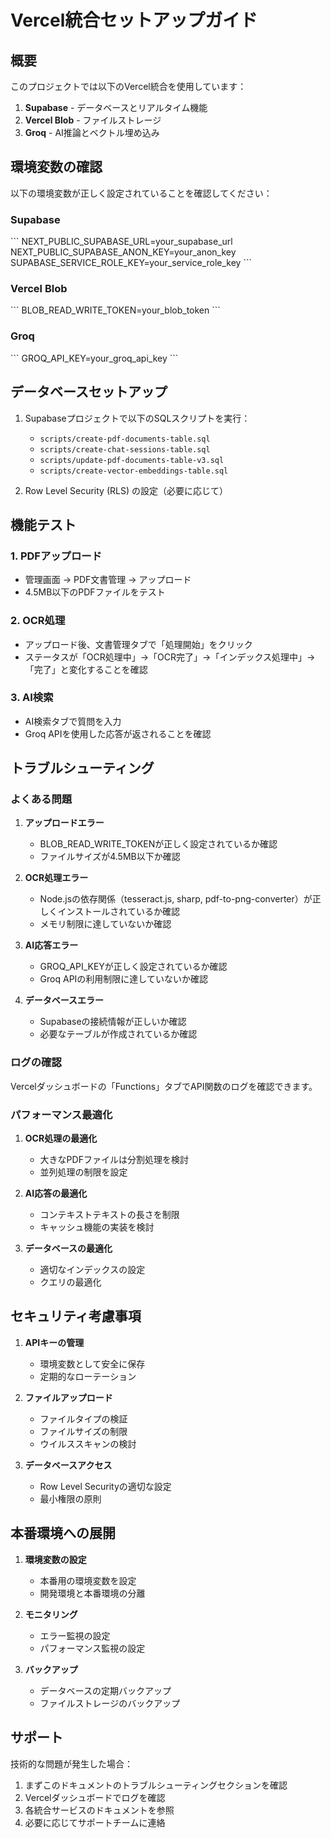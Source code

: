# Vercel統合セットアップガイド

## 概要

このプロジェクトでは以下のVercel統合を使用しています：

1. **Supabase** - データベースとリアルタイム機能
2. **Vercel Blob** - ファイルストレージ
3. **Groq** - AI推論とベクトル埋め込み

## 環境変数の確認

以下の環境変数が正しく設定されていることを確認してください：

### Supabase
\`\`\`
NEXT_PUBLIC_SUPABASE_URL=your_supabase_url
NEXT_PUBLIC_SUPABASE_ANON_KEY=your_anon_key
SUPABASE_SERVICE_ROLE_KEY=your_service_role_key
\`\`\`

### Vercel Blob
\`\`\`
BLOB_READ_WRITE_TOKEN=your_blob_token
\`\`\`

### Groq
\`\`\`
GROQ_API_KEY=your_groq_api_key
\`\`\`

## データベースセットアップ

1. Supabaseプロジェクトで以下のSQLスクリプトを実行：
   - `scripts/create-pdf-documents-table.sql`
   - `scripts/create-chat-sessions-table.sql`
   - `scripts/update-pdf-documents-table-v3.sql`
   - `scripts/create-vector-embeddings-table.sql`

2. Row Level Security (RLS) の設定（必要に応じて）

## 機能テスト

### 1. PDFアップロード
- 管理画面 → PDF文書管理 → アップロード
- 4.5MB以下のPDFファイルをテスト

### 2. OCR処理
- アップロード後、文書管理タブで「処理開始」をクリック
- ステータスが「OCR処理中」→「OCR完了」→「インデックス処理中」→「完了」と変化することを確認

### 3. AI検索
- AI検索タブで質問を入力
- Groq APIを使用した応答が返されることを確認

## トラブルシューティング

### よくある問題

1. **アップロードエラー**
   - BLOB_READ_WRITE_TOKENが正しく設定されているか確認
   - ファイルサイズが4.5MB以下か確認

2. **OCR処理エラー**
   - Node.jsの依存関係（tesseract.js, sharp, pdf-to-png-converter）が正しくインストールされているか確認
   - メモリ制限に達していないか確認

3. **AI応答エラー**
   - GROQ_API_KEYが正しく設定されているか確認
   - Groq APIの利用制限に達していないか確認

4. **データベースエラー**
   - Supabaseの接続情報が正しいか確認
   - 必要なテーブルが作成されているか確認

### ログの確認

Vercelダッシュボードの「Functions」タブでAPI関数のログを確認できます。

### パフォーマンス最適化

1. **OCR処理の最適化**
   - 大きなPDFファイルは分割処理を検討
   - 並列処理の制限を設定

2. **AI応答の最適化**
   - コンテキストテキストの長さを制限
   - キャッシュ機能の実装を検討

3. **データベースの最適化**
   - 適切なインデックスの設定
   - クエリの最適化

## セキュリティ考慮事項

1. **APIキーの管理**
   - 環境変数として安全に保存
   - 定期的なローテーション

2. **ファイルアップロード**
   - ファイルタイプの検証
   - ファイルサイズの制限
   - ウイルススキャンの検討

3. **データベースアクセス**
   - Row Level Securityの適切な設定
   - 最小権限の原則

## 本番環境への展開

1. **環境変数の設定**
   - 本番用の環境変数を設定
   - 開発環境と本番環境の分離

2. **モニタリング**
   - エラー監視の設定
   - パフォーマンス監視の設定

3. **バックアップ**
   - データベースの定期バックアップ
   - ファイルストレージのバックアップ

## サポート

技術的な問題が発生した場合：

1. まずこのドキュメントのトラブルシューティングセクションを確認
2. Vercelダッシュボードでログを確認
3. 各統合サービスのドキュメントを参照
4. 必要に応じてサポートチームに連絡
